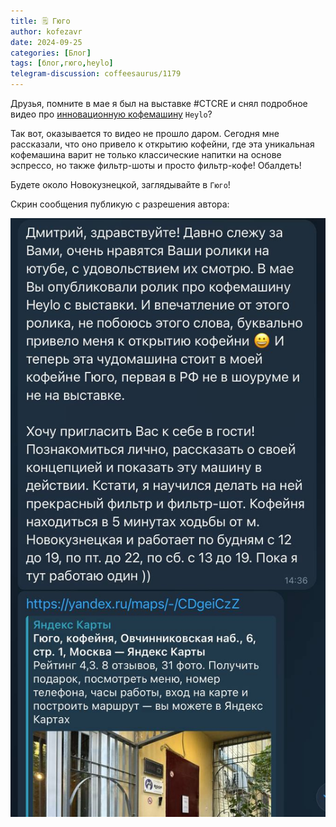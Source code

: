 ```yaml
---
title: 🗒 Гюго
author: kofezavr
date: 2024-09-25
categories: [Блог]
tags: [блог,гюго,heylo]
telegram-discussion: coffeesaurus/1179
--- 
```

Друзья, помните в мае я был на выставке #CTCRE и снял подробное видео про [инновационную кофемашину](https://t.me/coffeesaurus/1037) `Heylo`? 

Так вот, оказывается то видео не прошло даром. Сегодня мне рассказали, что оно привело к открытию кофейни, где эта уникальная кофемашина варит не только классические напитки на основе эспрессо, но также фильтр-шоты и просто фильтр-кофе! Обалдеть! 

Будете около Новокузнецкой, заглядывайте в `Гюго`! 

Скрин сообщения публикую с разрешения автора:

![Гюго](/assets/img/posts/24/09/gugo.jpg)